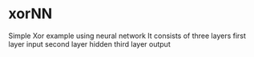 # xorNN
Simple Xor example using neural network
It consists of three layers 
first layer input
second layer hidden 
third layer output

